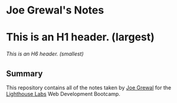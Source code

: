 # Joe Grewal's Notes

# This is an H1 header. (largest)
###### This is an H6 header. (smallest)

## Summary

This repository contains all of the notes taken by [Joe Grewal](https://github.com/Joe-Grewal) for the [Lighthouse Labs](https://www.lighthouselabs.ca/) Web Development Bootcamp.
